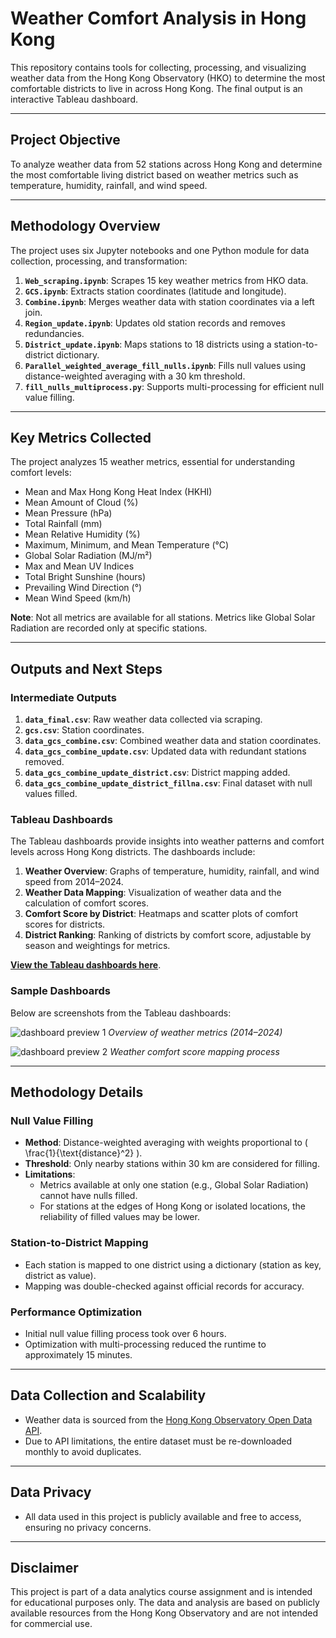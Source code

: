 # Weather Comfort Analysis in Hong Kong

This repository contains tools for collecting, processing, and visualizing weather data from the Hong Kong Observatory (HKO) to determine the most comfortable districts to live in across Hong Kong. The final output is an interactive Tableau dashboard.

---

## Project Objective

To analyze weather data from 52 stations across Hong Kong and determine the most comfortable living district based on weather metrics such as temperature, humidity, rainfall, and wind speed.

---

## Methodology Overview

The project uses six Jupyter notebooks and one Python module for data collection, processing, and transformation:

1. **`Web_scraping.ipynb`**: Scrapes 15 key weather metrics from HKO data.
2. **`GCS.ipynb`**: Extracts station coordinates (latitude and longitude).
3. **`Combine.ipynb`**: Merges weather data with station coordinates via a left join.
4. **`Region_update.ipynb`**: Updates old station records and removes redundancies.
5. **`District_update.ipynb`**: Maps stations to 18 districts using a station-to-district dictionary.
6. **`Parallel_weighted_average_fill_nulls.ipynb`**: Fills null values using distance-weighted averaging with a 30 km threshold.
7. **`fill_nulls_multiprocess.py`**: Supports multi-processing for efficient null value filling.

---

## Key Metrics Collected

The project analyzes 15 weather metrics, essential for understanding comfort levels:

- Mean and Max Hong Kong Heat Index (HKHI)
- Mean Amount of Cloud (%)
- Mean Pressure (hPa)
- Total Rainfall (mm)
- Mean Relative Humidity (%)
- Maximum, Minimum, and Mean Temperature (°C)
- Global Solar Radiation (MJ/m²)
- Max and Mean UV Indices
- Total Bright Sunshine (hours)
- Prevailing Wind Direction (°)
- Mean Wind Speed (km/h)

**Note**: Not all metrics are available for all stations. Metrics like Global Solar Radiation are recorded only at specific stations.

---

## Outputs and Next Steps

### Intermediate Outputs

1. **`data_final.csv`**: Raw weather data collected via scraping.
2. **`gcs.csv`**: Station coordinates.
3. **`data_gcs_combine.csv`**: Combined weather data and station coordinates.
4. **`data_gcs_combine_update.csv`**: Updated data with redundant stations removed.
5. **`data_gcs_combine_update_district.csv`**: District mapping added.
6. **`data_gcs_combine_update_district_fillna.csv`**: Final dataset with null values filled.

### Tableau Dashboards

The Tableau dashboards provide insights into weather patterns and comfort levels across Hong Kong districts. The dashboards include:

1. **Weather Overview**: Graphs of temperature, humidity, rainfall, and wind speed from 2014–2024.
2. **Weather Data Mapping**: Visualization of weather data and the calculation of comfort scores.
3. **Comfort Score by District**: Heatmaps and scatter plots of comfort scores for districts.
4. **District Ranking**: Ranking of districts by comfort score, adjustable by season and weightings for metrics.

[**View the Tableau dashboards here**](https://public.tableau.com/app/profile/hon.ting.but/viz/CA_DataAnalysis_Visulization_HKObersatory_20250118_17375299271320/Observatory_Story).

### Sample Dashboards

Below are screenshots from the Tableau dashboards: 

![dashboard preview 1](https://github.com/user-attachments/assets/eba04d50-9c6c-40ca-b320-d65fc1abf1f9)
_Overview of weather metrics (2014–2024)_

![dashboard preview 2](https://github.com/user-attachments/assets/5b938674-9ba9-4356-9ef9-6f92b27594ed)
_Weather comfort score mapping process_

---

## Methodology Details

### Null Value Filling

- **Method**: Distance-weighted averaging with weights proportional to \( \frac{1}{\text{distance}^2} \).
- **Threshold**: Only nearby stations within 30 km are considered for filling.
- **Limitations**:
  - Metrics available at only one station (e.g., Global Solar Radiation) cannot have nulls filled.
  - For stations at the edges of Hong Kong or isolated locations, the reliability of filled values may be lower.

### Station-to-District Mapping

- Each station is mapped to one district using a dictionary (station as key, district as value).
- Mapping was double-checked against official records for accuracy.

### Performance Optimization

- Initial null value filling process took over 6 hours.
- Optimization with multi-processing reduced the runtime to approximately 15 minutes.

---

## Data Collection and Scalability

- Weather data is sourced from the [Hong Kong Observatory Open Data API](https://data.gov.hk/).
- Due to API limitations, the entire dataset must be re-downloaded monthly to avoid duplicates.

---

## Data Privacy

- All data used in this project is publicly available and free to access, ensuring no privacy concerns.

---

## Disclaimer

This project is part of a data analytics course assignment and is intended for educational purposes only. The data and analysis are based on publicly available resources from the Hong Kong Observatory and are not intended for commercial use.
